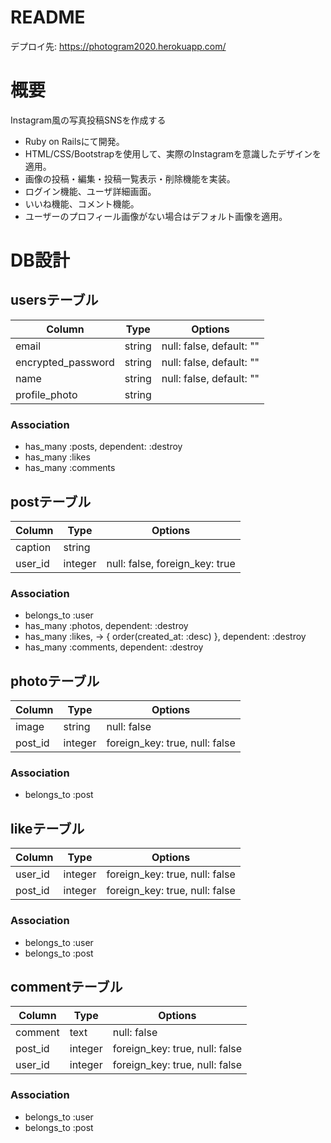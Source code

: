 # README

デプロイ先: https://photogram2020.herokuapp.com/

# 概要
Instagram風の写真投稿SNSを作成する

- Ruby on Railsにて開発。
- HTML/CSS/Bootstrapを使用して、実際のInstagramを意識したデザインを適用。
- 画像の投稿・編集・投稿一覧表示・削除機能を実装。
- ログイン機能、ユーザ詳細画面。
- いいね機能、コメント機能。
- ユーザーのプロフィール画像がない場合はデフォルト画像を適用。


# DB設計
## usersテーブル
|Column|Type|Options|
|------|----|-------|
|email|string|null: false, default: ""|
|encrypted_password|string|null: false, default: ""|
|name|string|null: false, default: ""|
|profile_photo|string|
### Association
- has_many :posts, dependent: :destroy
- has_many :likes
- has_many :comments



## postテーブル
|Column|Type|Options|
|------|----|-------|
|caption|string|
|user_id|integer|null: false, foreign_key: true|
### Association
- belongs_to :user
- has_many :photos, dependent: :destroy
- has_many :likes, -> { order(created_at: :desc) }, dependent: :destroy
- has_many :comments, dependent: :destroy



## photoテーブル
|Column|Type|Options|
|------|----|-------|
|image|string|null: false|
|post_id|integer|foreign_key: true, null: false|
### Association
-  belongs_to :post



## likeテーブル
|Column|Type|Options|
|------|----|-------|
|user_id|integer|foreign_key: true, null: false|
|post_id|integer|foreign_key: true, null: false|
### Association
-  belongs_to :user
-  belongs_to :post



## commentテーブル
|Column|Type|Options|
|------|----|-------|
|comment|text|null: false|
|post_id|integer|foreign_key: true, null: false|
|user_id|integer|foreign_key: true, null: false|
### Association
-  belongs_to :user
-  belongs_to :post